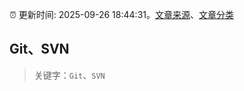 :alarm_clock: 更新时间: 2025-09-26 18:44:31。[文章来源](/README.md)、[文章分类](/TAGS.md)

## Git、SVN


> 关键字：`Git`、`SVN`



